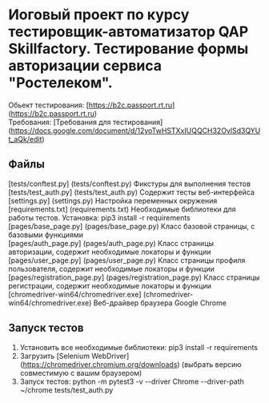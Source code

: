 # Иоговый проект по курсу тестировщик-автоматизатор QAP Skillfactory. Тестирование формы авторизации сервиса "Ростелеком".

Обьект тестирования: [https://b2c.passport.rt.ru] (https://b2c.passport.rt.ru)  
Требования: [Требования для тестирования] (https://docs.google.com/document/d/12yoTwHSTXxIUQQCH32OvlSd3QYUt_aQk/edit)  

Файлы
-----
[tests/conftest.py] (tests/conftest.py) Фикстуры для выполнения тестов  
[tests/test_auth.py] (tests/test_auth.py) Содержит тесты веб-интерфейса  
[settings.py] (settings.py) Настройка переменных окружения  
[requirements.txt] (requirements.txt) Необходимые библиотеки для работы тестов. Установка: pip3 install -r requirements  
[pages/base_page.py] (pages/base_page.py) Класс базовой страницы, с базовыми функциями  
[pages/auth_page.py] (pages/auth_page.py) Класс страницы авторизации, содержит необходимые локаторы и функции  
[pages/user_page.py] (pages/user_page.py) Класс страницы профиля пользователя, содержит необходимые локаторы и функции  
[pages/registration_page.py] (pages/registration_page.py) Класс страницы регистрации, содержит необходимые локаторы и функции  
[chromedriver-win64/chromedriver.exe] (chromedriver-win64/chromedriver.exe) Веб-драйвер браузера Google Chrome  

Запуск тестов
-------------
1) Установить все необходимые библиотеки: pip3 install -r requirements
2) Загрузить [Selenium WebDriver] (https://chromedriver.chromium.org/downloads) (выбрать версию совместимую с вашим браузером)
3) Запуск тестов: python -m pytest3 -v --driver Chrome --driver-path ~/chrome tests/test_auth.py
